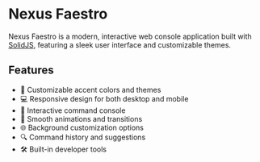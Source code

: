 # Nexus Faestro

Nexus Faestro is a modern, interactive web console application built with [SolidJS](https://www.solidjs.com/), featuring a sleek user interface and customizable themes.

## Features

- 🎨 Customizable accent colors and themes
- 💻 Responsive design for both desktop and mobile
- 🌟 Interactive command console
- 🎯 Smooth animations and transitions
- 🌐 Background customization options
- 🔍 Command history and suggestions
- 🛠️ Built-in developer tools
